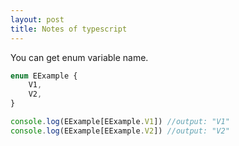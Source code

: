 ```yaml
---
layout: post
title: Notes of typescript
---
```


You can get enum variable name.
```typescript
enum EExample {
    V1,
    V2,
}

console.log(EExample[EExample.V1]) //output: "V1"
console.log(EExample[EExample.V2]) //output: "V2"
```
